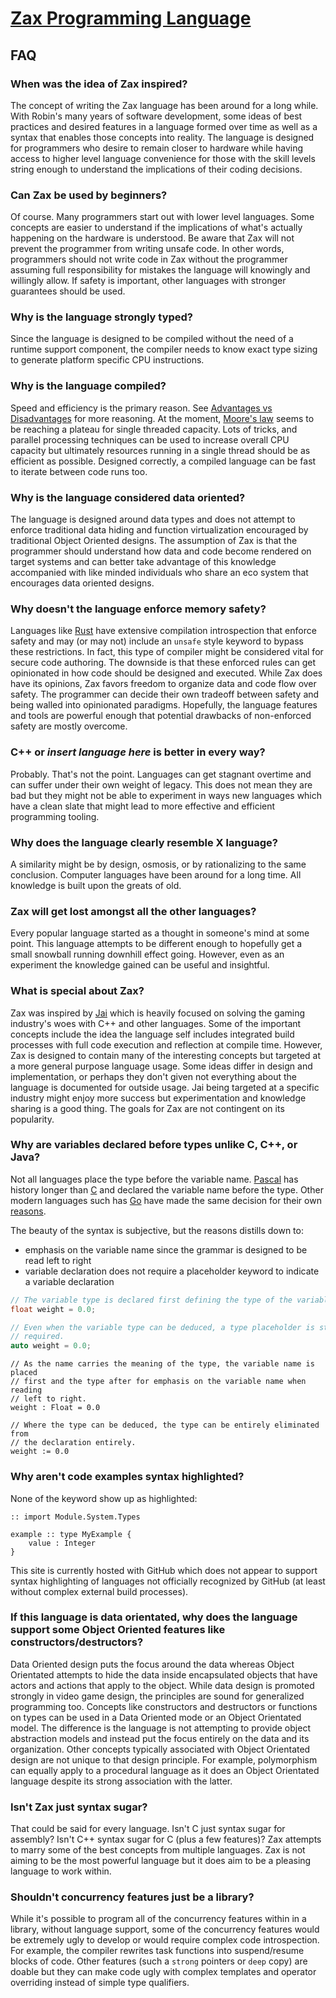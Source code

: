 
# [Zax Programming Language](index.md)

## FAQ


### When was the idea of Zax inspired?

The concept of writing the Zax language has been around for a long while. With Robin's many years of software development, some ideas of best practices and desired features in a language formed over time as well as a syntax that enables those concepts into reality. The language is designed for programmers who desire to remain closer to hardware while having access to higher level language convenience for those with the skill levels string enough to understand the implications of their coding decisions.


### Can Zax be used by beginners?

Of course. Many programmers start out with lower level languages. Some concepts are easier to understand if the implications of what's actually happening on the hardware is understood. Be aware that Zax will not prevent the programmer from writing unsafe code. In other words, programmers should not write code in Zax without the programmer assuming full responsibility for mistakes the language will knowingly and willingly allow. If safety is important, other languages with stronger guarantees should be used.

### Why is the language strongly typed?

Since the language is designed to be compiled without the need of a runtime support component, the compiler needs to know exact type sizing to generate platform specific CPU instructions. 


### Why is the language compiled?

Speed and efficiency is the primary reason. See [Advantages vs Disadvantages](https://en.wikipedia.org/wiki/Compiled_language#Advantages_v._disadvantages) for more reasoning. At the moment, [Moore's law](https://en.wikipedia.org/wiki/Moore%27s_law) seems to be reaching a plateau for single threaded capacity. Lots of tricks, and parallel processing techniques can be used to increase overall CPU capacity but ultimately resources running in a single thread should be as efficient as possible. Designed correctly, a compiled language can be fast to iterate between code runs too.


### Why is the language considered data oriented?

The language is designed around data types and does not attempt to enforce traditional data hiding and function virtualization encouraged by traditional Object Oriented designs. The assumption of Zax is that the programmer should understand how data and code become rendered on target systems and can better take advantage of this knowledge accompanied with like minded individuals who share an eco system that encourages data oriented designs.


### Why doesn't the language enforce memory safety?

Languages like [Rust](https://en.wikipedia.org/wiki/Rust_(programming_language)) have extensive compilation introspection that enforce safety and may (or may not) include an `unsafe` style keyword to bypass these restrictions. In fact, this type of compiler might be considered vital for secure code authoring. The downside is that these enforced rules can get opinionated in how code should be designed and executed. While Zax does have its opinions, Zax favors freedom to organize data and code flow over safety. The programmer can decide their own tradeoff between safety and being walled into opinionated paradigms. Hopefully, the language features and tools are powerful enough that potential drawbacks of non-enforced safety are mostly overcome.


### C++ or _insert language here_ is better in every way?

Probably. That's not the point. Languages can get stagnant overtime and can suffer under their own weight of legacy. This does not mean they are bad but they might not be able to experiment in ways new languages which have a clean slate that might lead to more effective and efficient programming tooling.


### Why does the language clearly resemble X language?

A similarity might be by design, osmosis, or by rationalizing to the same conclusion. Computer languages have been around for a long time. All knowledge is built upon the greats of old.


### Zax will get lost amongst all the other languages?

Every popular language started as a thought in someone's mind at some point. This language attempts to be different enough to hopefully get a small snowball running downhill effect going. However, even as an experiment the knowledge gained can be useful and insightful.


### What is special about Zax?

Zax was inspired by [Jai](https://en.wikipedia.org/?title=JAI_(programming_language)) which is heavily focused on solving the gaming industry's woes with C++ and other languages. Some of the important concepts include the idea the language self includes integrated build processes with full code execution and reflection at compile time. However, Zax is designed to contain many of the interesting concepts but targeted at a more general purpose language usage. Some ideas differ in design and implementation, or perhaps they don't given not everything about the language is documented for outside usage. Jai being targeted at a specific industry might enjoy more success but experimentation and knowledge sharing is a good thing. The goals for Zax are not contingent on its popularity.


### Why are variables declared before types unlike C, C++, or Java?

Not all languages place the type before the variable name. [Pascal](https://en.wikipedia.org/wiki/Pascal_(programming_language)#Data_types) has history longer than [C](https://en.wikipedia.org/wiki/C_(programming_language)) and declared the variable name before the type. Other modern languages such has [Go](https://en.wikipedia.org/wiki/Go_(programming_language)) have made the same decision for their own [reasons](https://golang.org/doc/faq#declarations_backwards).

The beauty of the syntax is subjective, but the reasons distills down to:
* emphasis on the variable name since the grammar is designed to be read left to right
* variable declaration does not require a placeholder keyword to indicate a variable declaration

````c++
// The variable type is declared first defining the type of the variable
float weight = 0.0;

// Even when the variable type can be deduced, a type placeholder is still
// required.
auto weight = 0.0;
````

````zax
// As the name carries the meaning of the type, the variable name is placed
// first and the type after for emphasis on the variable name when reading
// left to right.
weight : Float = 0.0

// Where the type can be deduced, the type can be entirely eliminated from
// the declaration entirely.
weight := 0.0
````

### Why aren't code examples syntax highlighted?

None of the keyword show up as highlighted:

````zax
:: import Module.System.Types

example :: type MyExample {
    value : Integer
}
````

This site is currently hosted with GitHub which does not appear to support syntax highlighting of languages not officially recognized by GitHub (at least without complex external build processes).


### If this language is data orientated, why does the language support some Object Oriented features like constructors/destructors?

Data Oriented design puts the focus around the data whereas Object Orientated attempts to hide the data inside encapsulated objects that have actors and actions that apply to the object. While data design is promoted strongly in video game design, the principles are sound for generalized programming too. Concepts like constructors and destructors or functions on types can be used in a Data Oriented mode or an Object Orientated model. The difference is the language is not attempting to provide object abstraction models and instead put the focus entirely on the data and its organization. Other concepts typically associated with Object Orientated design are not unique to that design principle. For example, polymorphism can equally apply to a procedural language as it does an Object Orientated language despite its strong association with the latter.


### Isn't Zax just syntax sugar?

That could be said for every language. Isn't C just syntax sugar for assembly? Isn't C++ syntax sugar for C (plus a few features)? Zax attempts to marry some of the best concepts from multiple languages. Zax is not aiming to be the most powerful language but it does aim to be a pleasing language to work within.


### Shouldn't concurrency features just be a library?

While it's possible to program all of the concurrency features within in a library, without language support, some of the concurrency features would be extremely ugly to develop or would require complex code introspection. For example, the compiler rewrites task functions into suspend/resume blocks of code. Other features (such a `strong` pointers or `deep` copy) are doable but they can make code ugly with complex templates and operator overriding instead of simple type qualifiers.

